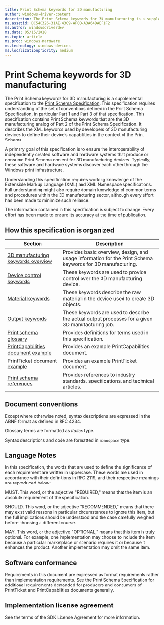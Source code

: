 ```yaml
---
title: Print Schema keywords for 3D manufacturing
author: windows-driver-content
description: The Print Schema keywords for 3D manufacturing is a supplemental specification to the Print Schema Specification.
ms.assetid: DC54C326-31AE-43C9-AF0D-A3A64DAEF1F2
ms.author: windowsdriverdev
ms.date: 05/15/2018
ms.topic: article
ms.prod: windows-hardware
ms.technology: windows-devices
ms.localizationpriority: medium
---
```


# Print Schema keywords for 3D manufacturing


The Print Schema keywords for 3D manufacturing is a supplemental specification to the [Print Schema Specification](https://docs.microsoft.com/previous-versions/windows/hardware/design/dn641615(v=vs.85)). This specification requires understanding of the set of conventions defined in the Print Schema Specification, in particular Part 1 and Part 3 of that specification. This specification contains Print Schema keywords that are the 3D manufacturing analog of Part 2 of the Print Schema Specification. It describes the XML keywords used by developers of 3D manufacturing devices to define their device’s capabilities in the context of the Print Schema.

A primary goal of this specification is to ensure the interoperability of independently created software and hardware systems that produce or consume Print Schema content for 3D manufacturing devices. Typically, these software and hardware systems discover each other through the Windows print infrastructure.

Understanding this specification requires working knowledge of the Extensible Markup Language (XML) and XML Namespace specifications. Full understanding might also require domain knowledge of common terms and procedures within the 3D manufacturing sector, although every effort has been made to minimize such reliance.

The information contained in this specification is subject to change. Every effort has been made to ensure its accuracy at the time of publication.

## How this specification is organized


| Section                                                                      | Description                                                                                                |
|------------------------------------------------------------------------------|------------------------------------------------------------------------------------------------------------|
| [3D manufacturing keywords overview](3d-manufacturing-keywords-overview.md) | Provides basic overview, design, and usage information for the Print Schema keywords for 3D manufacturing. |
| [Device control keywords](device-control-keywords.md)                       | These keywords are used to provide control over the 3D manufacturing device.                               |
| [Material keywords](material-keywords.md)                                   | These keywords describe the raw material in the device used to create 3D objects.                          |
| [Output keywords](output-keywords.md)                                       | These keywords are used to describe the actual output processes for a given 3D manufacturing job.          |
| [Print schema glossary](print-schema-glossary.md)                           | Provides definitions for terms used in this specification.                                                 |
| [PrintCapabilities document example](example-printcapabilities-document.md) | Provides an example PrintCapabilities document.                                                            |
| [PrintTicket document example](example-printticket-document.md)             | Provides an example PrintTicket document.                                                                  |
| [Print schema references](print-schema-references.md)                       | Provides references to industry standards, specifications, and technical articles.                         |


## Document conventions


Except where otherwise noted, syntax descriptions are expressed in the ABNF format as defined in RFC 4234.

Glossary terms are formatted as *italics* type.

Syntax descriptions and code are formatted in `monospace` type.

## Language Notes


In this specification, the words that are used to define the significance of each requirement are written in uppercase. These words are used in accordance with their definitions in RFC 2119, and their respective meanings are reproduced below:

MUST. This word, or the adjective "REQUIRED," means that the item is an absolute requirement of the specification.

SHOULD. This word, or the adjective "RECOMMENDED," means that there may exist valid reasons in particular circumstances to ignore this item, but the full implications should be understood and the case carefully weighed before choosing a different course.

MAY. This word, or the adjective "OPTIONAL," means that this item is truly optional. For example, one implementation may choose to include the item because a particular marketplace or scenario requires it or because it enhances the product. Another implementation may omit the same item.

## Software conformance


Requirements in this document are expressed as format requirements rather than implementation requirements. See the Print Schema Specification for additional requirements demanded for producers and consumers of PrintTicket and PrintCapabilities documents generally.

## Implementation license agreement


See the terms of the SDK License Agreement for more information.






